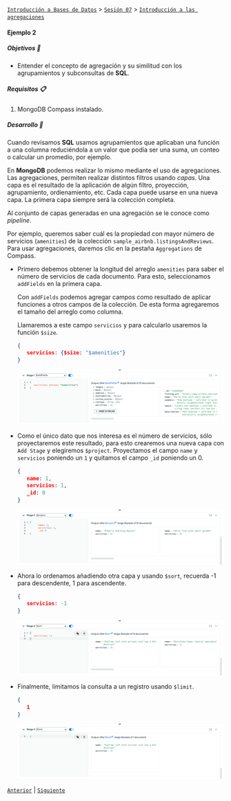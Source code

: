 [`Introducción a Bases de Datos`](../../../README.md) > [`Sesión 07`](../../README.md) > [`Introducción a las agregaciones`](../README.md)

#### Ejemplo 2

##### Objetivos 🎯

- Entender el concepto de agregación y su similitud con los agrupamientos y subconsultas de __SQL__.

##### Requisitos 📋

1. MongoDB Compass instalado.

##### Desarrollo 🚀

Cuando revisamos __SQL__ usamos agrupamientos que aplicaban una función a una columna reduciéndola a un valor que podía ser una suma, un conteo o calcular un promedio, por ejemplo. 

En __MongoDB__ podemos realizar lo mismo mediante el uso de agregaciones. Las agregaciones, permiten realizar distintos filtros usando *capas*. Una capa es el resultado de la aplicación de algún filtro, proyección, agrupamiento, ordienamiento, etc. Cada capa puede usarse en una nueva capa. La primera capa siempre será la colección completa.

Al conjunto de capas generadas en una agregación se le conoce como *pipeline*.

Por ejemplo, queremos saber cuál es la propiedad con mayor número de servicios (`amenities`) de la colección `sample_airbnb.listingsAndReviews`. Para usar agregaciones, daremos clic en la pestaña `Aggregations` de Compass. 

- Primero debemos obtener la longitud del arreglo `amenities` para saber el número de servicios de cada documento. Para esto, seleccionamos `addFields` en la primera capa.

   Con `addFields` podemos agregar campos como resultado de aplicar funciones a otros campos de la colección. De esta forma agregaremos el tamaño del arreglo como columna.
   
   Llamaremos a este campo `servicios` y para calcularlo usaremos la función `$size`. 
   
   ```json
   {
      servicios: {$size: "$amenities"}
   }
   ```
   
   ![imagen](../../imagenes/img04.png)
   
- Como el único dato que nos interesa es el número de servicios, sólo proyectaremos este resultado, para esto crearemos una nueva capa con `Add Stage` y elegiremos `$project`. Proyectamos el campo `name` y  `servicios` poniendo un `1` y quitamos el campo `_id` poniendo un 0.

   ```json
   {
      name: 1,
      servicios: 1,
      _id: 0
   }
   ```
   
   ![imagen](../../imagenes/img05.png)
   
- Ahora lo ordenamos añadiendo otra capa y usando `$sort`, recuerda -1 para descendente, 1 para ascendente.

   ```json
   {
      servicios: -1
   }
   ```
   
   ![imagen](../../imagenes/img06.png)
   
- Finalmente, limitamos la consulta a un registro usando `$limit`.

   ```json
   {
      1
   }
   ```
   
   ![imagen](../../imagenes/img07.png)

[`Anterior`](../README.md) | [`Siguiente`](../reto02/README.md)